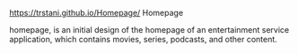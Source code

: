 https://trstani.github.io/Homepage/ Homepage 

homepage, is an initial design of the homepage of an entertainment service application, which contains movies, series, podcasts, and other content.
